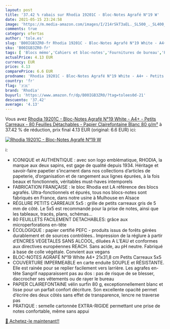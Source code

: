 ```yaml
---
layout: post
title: '37.42 % rabais sur Rhodia 19201C - Bloc-Notes Agrafé N°19 W'
date: 2021-05-15 23:24:58
image: 'https://m.media-amazon.com/images/I/214rSkT3aEL._SL500_._SL400_.jpg'
comments: true
category: ofertas
author: 'tole.es'
slug: 'B00IGB3ZR0-fr Rhodia 19201C - Bloc-Notes Agrafé N°19 White - A4+ -...'
sku: 'B00IGB3ZR0-fr'
tags: [ 'Blocs mémo','Cahiers et bloc-notes','Fournitures de bureau','Papeterie','rhodia', ]
actualPrice: 4.13 EUR
currency: EUR
price: 4.13
comparePrice: 6.6 EUR
prodname: 'Rhodia 19201C - Bloc-Notes Agrafé N°19 White - A4+ - Petits Carreaux - 80 Feuilles Détachables - Papier Clairefontaine Blanc 80 g/m²'
country: 'fr'
flag: '🇫🇷'
brand: 'Rhodia'
buyurl: 'https://www.amazon.fr/dp/B00IGB3ZR0/?tag=tolees0d-21'
descuento: '37.42'
average: '4.13'
---
```


Vous avez [Rhodia 19201C - Bloc-Notes Agrafé N°19 White - A4+ - Petits Carreaux - 80 Feuilles Détachables - Papier Clairefontaine Blanc 80 g/m²](https://www.amazon.fr/dp/B00IGB3ZR0/?tag=tolees0d-21)  à  37.42 % de réduction, prix final  4.13 EUR (original: 6.6 EUR) ici:

[![Rhodia 19201C - Bloc-Notes Agrafé N°19 W](https://m.media-amazon.com/images/I/214rSkT3aEL._SL500_._SL400_.jpg)](https://www.amazon.fr/dp/B00IGB3ZR0/?tag=tolees0d-21)

ℹ️:

- ICONIQUE et AUTHENTIQUE : avec son logo emblématique, RHODIA, la marque aux deux sapins, est gage de qualité depuis 1934. Héritage et savoir-faire papetier s’incarnent dans nos collections d’articles de papeterie, d’organisation et de rangement aux lignes épurées, à la fois beaux et fonctionnels, véritables must-haves intemporels
- FABRICATION FRANÇAISE : le bloc Rhodia est LA référence des blocs agrafés. Ultra-fonctionnels et épurés, tous nos blocs-notes sont fabriqués en France, dans notre usine à Mulhouse en Alsace
- RÉGLURE PETITS CARREAUX 5x5 : grille de petits carreaux gris de 5 mm de côté. Le 5x5 est recommandé pour la prise de notes, ainsi que les tableaux, tracés, plans, schémas…
- 80 FEUILLETS FACILEMENT DETACHABLES: grâce aux microperforations en-tête
- ÉCOLOGIQUE : papier certifié PEFC - produits issus de forêts gérées durablement et de sources contrôlées.. Impression de la réglure à partir d’ENCRES VEGETALES SANS ALCOOL, diluées A L’EAU et conformes aux directives européennes REACH. Sans acide, au pH neutre. Fabriqué à base de colle végétale. Convient aux vegans
- BLOC-NOTES AGRAFÉ N°19 White A4+ 21x31,8 cm Petits Carreaux 5x5
- COUVERTURE IMPERMEABLE en carte enduite SOUPLE et RÉSISTANTE. Elle est rainée pour se replier facilement vers larrière. Les agrafes en-tête Sangrif napparaissent pas au dos : pas de risque de se blesser, daccrocher ses vêtements ou de rayer le bureau
- PAPIER CLAIREFONTAINE vélin surfin 80 g, exceptionnellement blanc et lisse pour un parfait confort décriture. Son excellente opacité permet d’écrire des deux côtés sans effet de transparence, lencre ne traverse pas
- PRATIQUE : semelle cartonnée EXTRA-RIGIDE permettant une prise de notes confortable, même sans appui

[🛒 Achetez-le maintenant!!](https://www.amazon.fr/dp/B00IGB3ZR0/?tag=tolees0d-21)
